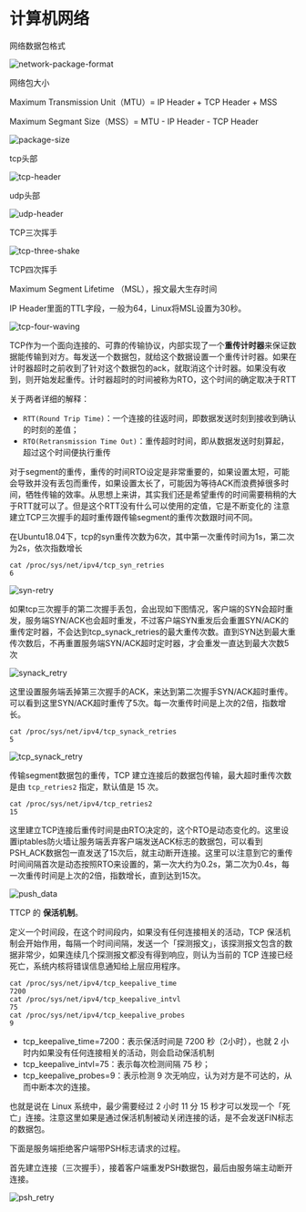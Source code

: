 # 计算机网络

网络数据包格式

![network-package-format](imgs/network-package-format.png)

网络包大小

Maximum Transmission Unit（MTU）= IP Header + TCP Header + MSS

Maximum Segmant Size（MSS）= MTU - IP Header - TCP Header

![package-size](imgs/package-size.png)

tcp头部

![tcp-header](imgs/tcp-header.png)

udp头部

![udp-header](imgs/udp-header.png)

TCP三次挥手

![tcp-three-shake](imgs/tcp-establish.png)

TCP四次挥手

Maximum Segment Lifetime （MSL），报文最大生存时间

IP Header里面的TTL字段，一般为64，Linux将MSL设置为30秒。

![tcp-four-waving](imgs/tcp-fin.png)

TCP作为一个面向连接的、可靠的传输协议，内部实现了一个**重传计时器**来保证数据能传输到对方。每发送一个数据包，就给这个数据设置一个重传计时器。如果在计时器超时之前收到了针对这个数据包的ack，就取消这个计时器。如果没有收到，则开始发起重传。计时器超时的时间被称为RTO，这个时间的确定取决于RTT

关于两者详细的解释：

- `RTT(Round Trip Time)`：一个连接的往返时间，即数据发送时刻到接收到确认的时刻的差值；
- `RTO(Retransmission Time Out)`：重传超时时间，即从数据发送时刻算起，超过这个时间便执行重传

对于segment的重传，重传的时间RTO设定是非常重要的，如果设置太短，可能会导致并没有丢包而重传，如果设置太长了，可能因为等待ACK而浪费掉很多时间，牺牲传输的效率。从思想上来讲，其实我们还是希望重传的时间需要稍稍的大于RTT就可以了。但是这个RTT没有什么可以使用的定值，它是不断变化的
注意建立TCP三次握手的超时重传跟传输segment的重传次数跟时间不同。

在Ubuntu18.04下，tcp的syn重传次数为6次，其中第一次重传时间为1s，第二次为2s，依次指数增长

```shell
cat /proc/sys/net/ipv4/tcp_syn_retries
6
```

![syn-retry](imgs/syn_retry.png)

如果tcp三次握手的第二次握手丢包，会出现如下图情况，客户端的SYN会超时重发，服务端SYN/ACK也会超时重发，不过客户端SYN重发后会重置SYN/ACK的重传定时器，不会达到tcp_synack_retries的最大重传次数。直到SYN达到最大重传次数后，不再重置服务端SYN/ACK超时定时器，才会重发一直达到最大次数5次

![synack_retry](imgs/synack_retry.png)

这里设置服务端丢掉第三次握手的ACK，来达到第二次握手SYN/ACK超时重传。可以看到这里SYN/ACK超时重传了5次。每一次重传时间是上次的2倍，指数增长。

```shell
cat /proc/sys/net/ipv4/tcp_synack_retries
5
```

![tcp_synack_retry](imgs/tcp_synack_retry.png)

传输segment数据包的重传，TCP 建立连接后的数据包传输，最大超时重传次数是由 `tcp_retries2` 指定，默认值是 15 次。

```shell
cat /proc/sys/net/ipv4/tcp_retries2
15
```

这里建立TCP连接后重传时间是由RTO决定的，这个RTO是动态变化的。这里设置iptables防火墙让服务端丢弃客户端发送ACK标志的数据包，可以看到PSH_ACK数据包一直发送了15次后，就主动断开连接。这里可以注意到它的重传时间间隔首次是动态按照RTO来设置的，第一次大约为0.2s，第二次为0.4s，每一次重传时间是上次的2倍，指数增长，直到达到15次。

![push_data](imgs/push_data.png)

TTCP 的 **保活机制**。

定义一个时间段，在这个时间段内，如果没有任何连接相关的活动，TCP 保活机制会开始作用，每隔一个时间间隔，发送一个「探测报文」，该探测报文包含的数据非常少，如果连续几个探测报文都没有得到响应，则认为当前的 TCP 连接已经死亡，系统内核将错误信息通知给上层应用程序。

```shell
cat /proc/sys/net/ipv4/tcp_keepalive_time
7200
cat /proc/sys/net/ipv4/tcp_keepalive_intvl
75
cat /proc/sys/net/ipv4/tcp_keepalive_probes
9
```

- tcp_keepalive_time=7200：表示保活时间是 7200 秒（2小时），也就 2 小时内如果没有任何连接相关的活动，则会启动保活机制
- tcp_keepalive_intvl=75：表示每次检测间隔 75 秒；
- tcp_keepalive_probes=9：表示检测 9 次无响应，认为对方是不可达的，从而中断本次的连接。

也就是说在 Linux 系统中，最少需要经过 2 小时 11 分 15 秒才可以发现一个「死亡」连接。注意这里如果是通过保活机制被动关闭连接的话，是不会发送FIN标志的数据包。

下面是服务端拒绝客户端带PSH标志请求的过程。

首先建立连接（三次握手），接着客户端重发PSH数据包，最后由服务端主动断开连接。

![psh_retry](imgs/psh_retry.png)